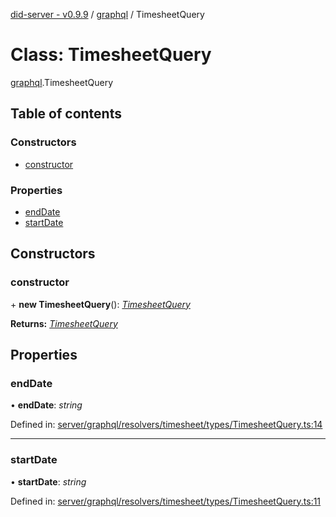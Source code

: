 [did-server - v0.9.9](../README.md) / [graphql](../modules/graphql.md) / TimesheetQuery

# Class: TimesheetQuery

[graphql](../modules/graphql.md).TimesheetQuery

## Table of contents

### Constructors

- [constructor](graphql.timesheetquery.md#constructor)

### Properties

- [endDate](graphql.timesheetquery.md#enddate)
- [startDate](graphql.timesheetquery.md#startdate)

## Constructors

### constructor

\+ **new TimesheetQuery**(): [*TimesheetQuery*](graphql.timesheetquery.md)

**Returns:** [*TimesheetQuery*](graphql.timesheetquery.md)

## Properties

### endDate

• **endDate**: *string*

Defined in: [server/graphql/resolvers/timesheet/types/TimesheetQuery.ts:14](https://github.com/Puzzlepart/did/blob/dev/server/graphql/resolvers/timesheet/types/TimesheetQuery.ts#L14)

___

### startDate

• **startDate**: *string*

Defined in: [server/graphql/resolvers/timesheet/types/TimesheetQuery.ts:11](https://github.com/Puzzlepart/did/blob/dev/server/graphql/resolvers/timesheet/types/TimesheetQuery.ts#L11)
